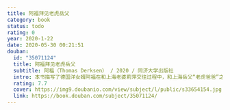 ```yaml
---
title: 阿福拜见老虎岳父
category: book
status: todo
rating: 0
year: 2020-1-22
date: 2020-05-30 00:21:51
douban:
  id: "35071124"
  title: 阿福拜见老虎岳父
  subtitle: 阿福（Thomas Derksen） / 2020 / 同济大学出版社
  intro: 本书描写了德国洋女婿阿福在和上海老婆莉萍交往过程中，和上海岳父“老虎爸爸”之间发生的趣事。书中，从德国女婿的角度，讲述了中国和德国之间很多的文化差异，文字轻松幽默，读来让人忍俊不禁。
  rating: 7.7
  cover: https://img9.doubanio.com/view/subject/l/public/s33654154.jpg
  link: https://book.douban.com/subject/35071124/
---
```



